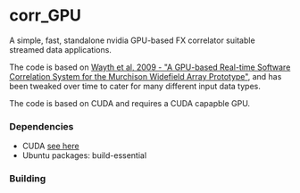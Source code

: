 # corr_GPU
A simple, fast, standalone nvidia GPU-based FX correlator suitable streamed data applications.

The code is based on [Wayth et al, 2009 - "A GPU-based Real-time Software Correlation System for the Murchison Widefield Array Prototype"](https://ui.adsabs.harvard.edu/abs/2009PASP..121..857W/abstract), and has been tweaked over time to cater for many different input data types.

The code is based on CUDA and requires a CUDA capapble GPU.

### Dependencies
- CUDA [see here](https://developer.nvidia.com/cuda-downloads)
- Ubuntu packages: build-essential

### Building

